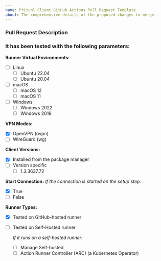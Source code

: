 ```yaml
---
name: Pritunl Client GitHub Actions Pull Request Template
about: The comprehensive details of the proposed changes to merge.
---
```


<!-- Provide a general summary of your changes in the Title above -->

### Pull Request Description
<!-- Provide a clear and concise description of the changes you want to merge. -->

<!-- ### Related Issues -->
<!-- Please provide the links of related issues: -->
<!-- https://github.com/nathanielvarona/pritunl-client-github-action/issues/[ISSUE NUMBER] -->

<!-- ### Motivation and Context -->
<!-- Why is this change required? What problem does it solve? -->

<!-- ### Types of changes -->
<!-- What types of changes does your code introduce? Put an `x` in all the boxes that apply: -->
<!--
- [ ] Improvements
- [ ] Fixes
- [ ] Automation
- [ ] Documentation 
-->

### It has been tested with the following parameters:
<!-- Go over all the following points, and put an `x` in all the boxes that apply. -->
<!-- If you're unsure about any of these, don't hesitate to ask. We're here to help! -->

**Runner Virtual Environments:**
- [ ] Linux
  - [ ] Ubuntu 22.04
  - [ ] Ubuntu 20.04
- [ ] macOS
  - [ ] macOS 12
  - [ ] macOS 11
- [ ] Windows
  - [ ] Windows 2022
  - [ ] Windows 2019

**VPN Modes:**
- [x] OpenVPN (ovpn) <!-- default -->
- [ ] WireGuard (wg)

**Client Versions:**
- [x] Installed from the package manager <!-- default -->
- [ ] Version specific
  <!-- Please specify the versions of the Pritunl Client that you are currently using. -->
  - [ ] 1.3.3637.72

**Start Connection:** *If the connection is started on the setup step.*
- [x] True <!-- default -->
- [ ] False

**Runner Types:**
- [x] Tested on GitHub-hosted runner <!-- only tested working -->
- [ ] Tested on Self-Hosted runner

  *If it runs on a self-hosted runner:*
  - [ ] Manage Self-hosted
  - [ ] Action Runner Controller (ARC) (a Kubernetes Operator)